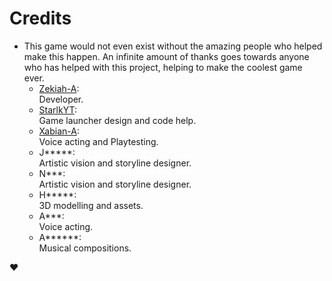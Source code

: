 Credits
=======
  
  - This game would not even exist without the amazing people who helped make this happen. An infinite amount of thanks goes towards anyone who has helped with this project, helping to make the coolest game ever.
    * [Zekiah-A](http://github.com/Zekiah-A):<br/>
      Developer.
    * [StarlkYT](https://github.com/StarlkYT/):<br/>
      Game launcher design and code help.
    * [Xabian-A](https://github.com/Xabian-A/):<br/>
      Voice acting and Playtesting.
    * J*****:<br/>
      Artistic vision and storyline designer.
    * N***:<br/>
      Artistic vision and storyline designer.
    * H*****:<br/>
      3D modelling and assets.
    * A***:<br/>
      Voice acting.
    * A******:<br/>
      Musical compositions.  
        
❤️
